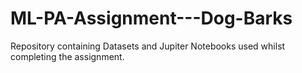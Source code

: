# ML-PA-Assignment---Dog-Barks
Repository containing Datasets and Jupiter Notebooks used whilst completing the assignment.
